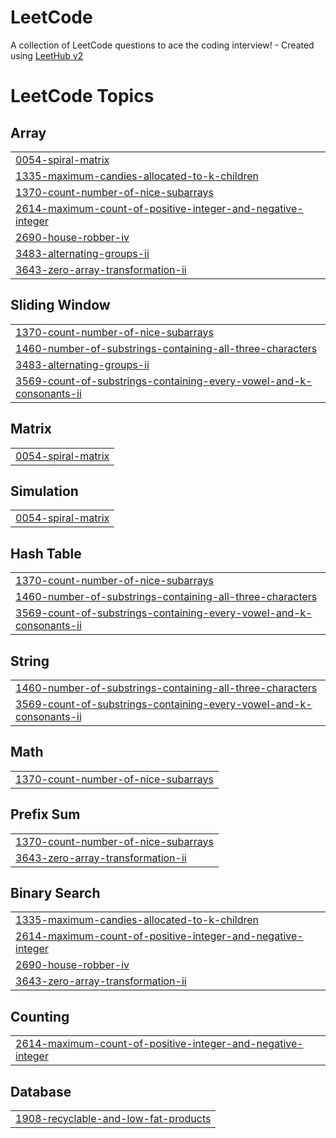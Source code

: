 # LeetCode
A collection of LeetCode questions to ace the coding interview! - Created using [LeetHub v2](https://github.com/arunbhardwaj/LeetHub-2.0)

<!---LeetCode Topics Start-->
# LeetCode Topics
## Array
|  |
| ------- |
| [0054-spiral-matrix](https://github.com/PoojithaJagadam/LeetCode/tree/master/0054-spiral-matrix) |
| [1335-maximum-candies-allocated-to-k-children](https://github.com/PoojithaJagadam/LeetCode/tree/master/1335-maximum-candies-allocated-to-k-children) |
| [1370-count-number-of-nice-subarrays](https://github.com/PoojithaJagadam/LeetCode/tree/master/1370-count-number-of-nice-subarrays) |
| [2614-maximum-count-of-positive-integer-and-negative-integer](https://github.com/PoojithaJagadam/LeetCode/tree/master/2614-maximum-count-of-positive-integer-and-negative-integer) |
| [2690-house-robber-iv](https://github.com/PoojithaJagadam/LeetCode/tree/master/2690-house-robber-iv) |
| [3483-alternating-groups-ii](https://github.com/PoojithaJagadam/LeetCode/tree/master/3483-alternating-groups-ii) |
| [3643-zero-array-transformation-ii](https://github.com/PoojithaJagadam/LeetCode/tree/master/3643-zero-array-transformation-ii) |
## Sliding Window
|  |
| ------- |
| [1370-count-number-of-nice-subarrays](https://github.com/PoojithaJagadam/LeetCode/tree/master/1370-count-number-of-nice-subarrays) |
| [1460-number-of-substrings-containing-all-three-characters](https://github.com/PoojithaJagadam/LeetCode/tree/master/1460-number-of-substrings-containing-all-three-characters) |
| [3483-alternating-groups-ii](https://github.com/PoojithaJagadam/LeetCode/tree/master/3483-alternating-groups-ii) |
| [3569-count-of-substrings-containing-every-vowel-and-k-consonants-ii](https://github.com/PoojithaJagadam/LeetCode/tree/master/3569-count-of-substrings-containing-every-vowel-and-k-consonants-ii) |
## Matrix
|  |
| ------- |
| [0054-spiral-matrix](https://github.com/PoojithaJagadam/LeetCode/tree/master/0054-spiral-matrix) |
## Simulation
|  |
| ------- |
| [0054-spiral-matrix](https://github.com/PoojithaJagadam/LeetCode/tree/master/0054-spiral-matrix) |
## Hash Table
|  |
| ------- |
| [1370-count-number-of-nice-subarrays](https://github.com/PoojithaJagadam/LeetCode/tree/master/1370-count-number-of-nice-subarrays) |
| [1460-number-of-substrings-containing-all-three-characters](https://github.com/PoojithaJagadam/LeetCode/tree/master/1460-number-of-substrings-containing-all-three-characters) |
| [3569-count-of-substrings-containing-every-vowel-and-k-consonants-ii](https://github.com/PoojithaJagadam/LeetCode/tree/master/3569-count-of-substrings-containing-every-vowel-and-k-consonants-ii) |
## String
|  |
| ------- |
| [1460-number-of-substrings-containing-all-three-characters](https://github.com/PoojithaJagadam/LeetCode/tree/master/1460-number-of-substrings-containing-all-three-characters) |
| [3569-count-of-substrings-containing-every-vowel-and-k-consonants-ii](https://github.com/PoojithaJagadam/LeetCode/tree/master/3569-count-of-substrings-containing-every-vowel-and-k-consonants-ii) |
## Math
|  |
| ------- |
| [1370-count-number-of-nice-subarrays](https://github.com/PoojithaJagadam/LeetCode/tree/master/1370-count-number-of-nice-subarrays) |
## Prefix Sum
|  |
| ------- |
| [1370-count-number-of-nice-subarrays](https://github.com/PoojithaJagadam/LeetCode/tree/master/1370-count-number-of-nice-subarrays) |
| [3643-zero-array-transformation-ii](https://github.com/PoojithaJagadam/LeetCode/tree/master/3643-zero-array-transformation-ii) |
## Binary Search
|  |
| ------- |
| [1335-maximum-candies-allocated-to-k-children](https://github.com/PoojithaJagadam/LeetCode/tree/master/1335-maximum-candies-allocated-to-k-children) |
| [2614-maximum-count-of-positive-integer-and-negative-integer](https://github.com/PoojithaJagadam/LeetCode/tree/master/2614-maximum-count-of-positive-integer-and-negative-integer) |
| [2690-house-robber-iv](https://github.com/PoojithaJagadam/LeetCode/tree/master/2690-house-robber-iv) |
| [3643-zero-array-transformation-ii](https://github.com/PoojithaJagadam/LeetCode/tree/master/3643-zero-array-transformation-ii) |
## Counting
|  |
| ------- |
| [2614-maximum-count-of-positive-integer-and-negative-integer](https://github.com/PoojithaJagadam/LeetCode/tree/master/2614-maximum-count-of-positive-integer-and-negative-integer) |
## Database
|  |
| ------- |
| [1908-recyclable-and-low-fat-products](https://github.com/PoojithaJagadam/LeetCode/tree/master/1908-recyclable-and-low-fat-products) |
<!---LeetCode Topics End-->